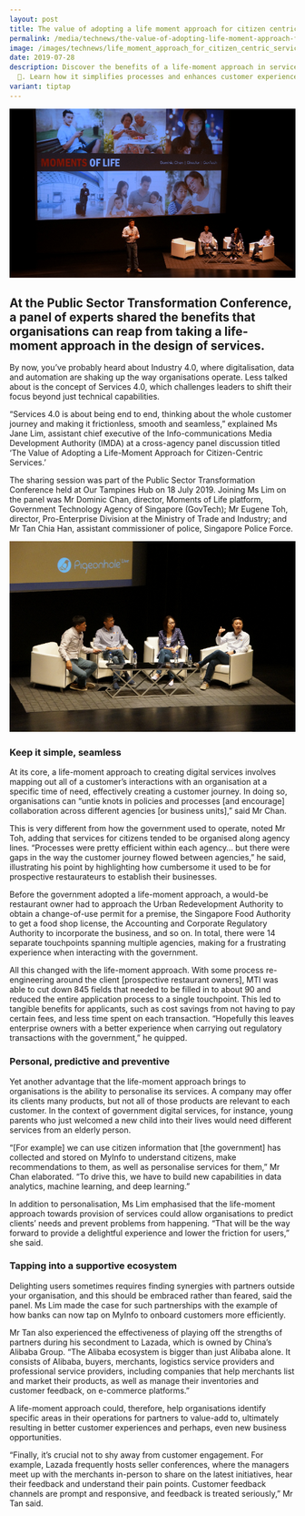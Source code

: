 ```yaml
---
layout: post
title: The value of adopting a life moment approach for citizen centric services
permalink: /media/technews/the-value-of-adopting-life-moment-approach-for-citizen-centric-services/
image: /images/technews/life_moment_approach_for_citizen_centric_services_1.jpg
date: 2019-07-28
description: Discover the benefits of a life-moment approach in service design
  🔄. Learn how it simplifies processes and enhances customer experiences.
variant: tiptap
---
```

![MOL at PST](/images/technews/the-value-of-adopting-life-moment-approach-for-citizen-centric-services.part1.png)

At the Public Sector Transformation Conference, a panel of experts shared the benefits that organisations can reap from taking a life-moment approach in the design of services.
---
 
By now, you’ve probably heard about Industry 4.0, where digitalisation, data and automation are shaking up the way organisations operate. Less talked about is the concept of Services 4.0, which challenges leaders to shift their focus beyond just technical capabilities.  

“Services 4.0 is about being end to end, thinking about the whole customer journey and making it frictionless, smooth and seamless,” explained Ms Jane Lim, assistant chief executive of the Info-communications Media Development Authority (IMDA) at a cross-agency panel discussion titled ‘The Value of Adopting a Life-Moment Approach for Citizen-Centric Services.’

The sharing session was part of the Public Sector Transformation Conference held at Our Tampines Hub on 18 July 2019. Joining Ms Lim on the panel was Mr Dominic Chan, director, Moments of Life platform, Government Technology Agency of Singapore (GovTech); Mr Eugene Toh, director, Pro-Enterprise Division at the Ministry of Trade and Industry; and Mr Tan Chia Han, assistant commissioner of police, Singapore Police Force.

![MOL at PST](/images/technews/the-value-of-adopting-life-moment-approach-for-citizen-centric-services-part2.png)

### **Keep it simple, seamless**

At its core, a life-moment approach to creating digital services involves mapping out all of a customer’s interactions with an organisation at a specific time of need, effectively creating a customer journey. In doing so, organisations can “untie knots in policies and processes [and encourage] collaboration across different agencies [or business units],” said Mr Chan.

This is very different from how the government used to operate, noted Mr Toh, adding that services for citizens tended to be organised along agency lines. “Processes were pretty efficient within each agency… but there were gaps in the way the customer journey flowed between agencies,” he said, illustrating his point by highlighting how cumbersome it used to be for prospective restaurateurs to establish their businesses.

Before the government adopted a life-moment approach, a would-be restaurant owner had to approach the Urban Redevelopment Authority to obtain a change-of-use permit for a premise, the Singapore Food Authority to get a food shop license, the Accounting and Corporate Regulatory Authority to incorporate the business, and so on. In total, there were 14 separate touchpoints spanning multiple agencies, making for a frustrating experience when interacting with the government.

All this changed with the life-moment approach. With some process re-engineering around the client [prospective restaurant owners], MTI was able to cut down 845 fields that needed to be filled in to about 90 and reduced the entire application process to a single touchpoint. This led to tangible benefits for applicants, such as cost savings from not having to pay certain fees, and less time spent on each transaction. “Hopefully this leaves enterprise owners with a better experience when carrying out regulatory transactions with the government,” he quipped.

### **Personal, predictive and preventive**

Yet another advantage that the life-moment approach brings to organisations is the ability to personalise its services. A company may offer its clients many products, but not all of those products are relevant to each customer. In the context of government digital services, for instance, young parents who just welcomed a new child into their lives would need different services from an elderly person. 

“[For example] we can use citizen information that [the government] has collected and stored on MyInfo to understand citizens, make recommendations to them, as well as personalise services for them,” Mr Chan elaborated. “To drive this, we have to build new capabilities in data analytics, machine learning, and deep learning.”

In addition to personalisation, Ms Lim emphasised that the life-moment approach towards provision of services could allow organisations to predict clients’ needs and prevent problems from happening. “That will be the way forward to provide a delightful experience and lower the friction for users,” she said.

### **Tapping into a supportive ecosystem**

Delighting users sometimes requires finding synergies with partners outside your organisation, and this should be embraced rather than feared, said the panel. Ms Lim made the case for such partnerships with the example of how banks can now tap on MyInfo to onboard customers more efficiently.

Mr Tan also experienced the effectiveness of playing off the strengths of partners during his secondment to Lazada, which is owned by China’s Alibaba Group. “The Alibaba ecosystem is bigger than just Alibaba alone. It consists of Alibaba, buyers, merchants, logistics service providers and professional service providers, including companies that help merchants list and market their products, as well as manage their inventories and customer feedback, on e-commerce platforms.”

A life-moment approach could, therefore, help organisations identify specific areas in their operations for partners to value-add to, ultimately resulting in better customer experiences and perhaps, even new business opportunities. 

“Finally, it’s crucial not to shy away from customer engagement. For example, Lazada frequently hosts seller conferences, where the managers meet up with the merchants in-person to share on the latest initiatives, hear their feedback and understand their pain points. Customer feedback channels are prompt and responsive, and feedback is treated seriously,” Mr Tan said.